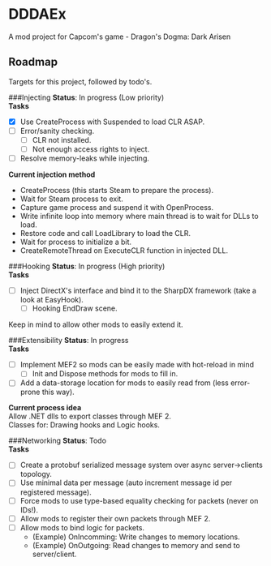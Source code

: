 # DDDAEx
A mod project for Capcom's game - Dragon's Dogma: Dark Arisen

## Roadmap

Targets for this project, followed by todo's.

###Injecting
**Status**: In progress (Low priority)  
**Tasks**
- [x] Use CreateProcess with Suspended to load CLR ASAP.
- [ ] Error/sanity checking.
  - [ ] CLR not installed.
  - [ ] Not enough access rights to inject.
- [ ] Resolve memory-leaks while injecting.

**Current injection method**
- CreateProcess (this starts Steam to prepare the process).
- Wait for Steam process to exit.
- Capture game process and suspend it with OpenProcess.
- Write infinite loop into memory where main thread is to wait for DLLs to load.
- Restore code and call LoadLibrary to load the CLR.
- Wait for process to initialize a bit.
- CreateRemoteThread on ExecuteCLR function in injected DLL.

###Hooking
**Status**: In progress (High priority)  
**Tasks**  
- [ ] Inject DirectX's interface and bind it to the SharpDX framework (take a look at EasyHook).
  - [ ] Hooking EndDraw scene.

Keep in mind to allow other mods to easily extend it.

###Extensibility
**Status**: In progress  
**Tasks**  
- [ ] Implement MEF2 so mods can be easily made with hot-reload in mind
  - [ ] Init and Dispose methods for mods to fill in.
- [ ] Add a data-storage location for mods to easily read from (less error-prone this way).

**Current process idea**  
Allow .NET dlls to export classes through MEF 2.  
Classes for: Drawing hooks and Logic hooks.  

###Networking
**Status**: Todo  
**Tasks**  
- [ ] Create a protobuf serialized message system over async server->clients topology.
- [ ] Use minimal data per message (auto increment message id per registered message).
- [ ] Force mods to use type-based equality checking for packets (never on IDs!).
- [ ] Allow mods to register their own packets through MEF 2.
- [ ] Allow mods to bind logic for packets.
  - (Example) OnIncomming: Write changes to memory locations.
  - (Example) OnOutgoing: Read changes to memory and send to server/client.

